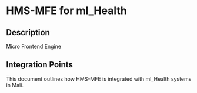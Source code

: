 # HMS-MFE for ml_Health

## Description

Micro Frontend Engine

## Integration Points

This document outlines how HMS-MFE is integrated with ml_Health systems in Mali.
